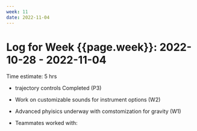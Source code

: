 ```yaml
---
week: 11
date: 2022-11-04
---
```

# Log for Week {{page.week}}: 2022-10-28 - 2022-11-04

Time estimate: 5 hrs
 - trajectory controls Completed (P3)
 - Work on customizable sounds for instrument options (W2)
 - Advanced phyisics underway with comstomization for gravity (W1)
  

- Teammates worked with:
 
